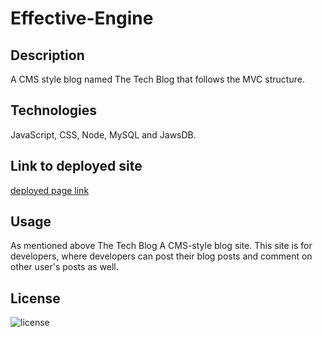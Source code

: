 # Effective-Engine
## Description
A CMS style blog named The Tech Blog that follows the MVC structure.

## Technologies

JavaScript, CSS, Node, MySQL and JawsDB.


## Link to deployed site

[deployed page link](https://techblogchallenge.herokuapp.com/)



## Usage
As mentioned above The Tech Blog A CMS-style blog site. This site is for developers, where developers can post their blog posts and comment on other user's posts as well.

    

## License

![license](https://img.shields.io/badge/License-MIT%20License-blue?style=for-the-badge)